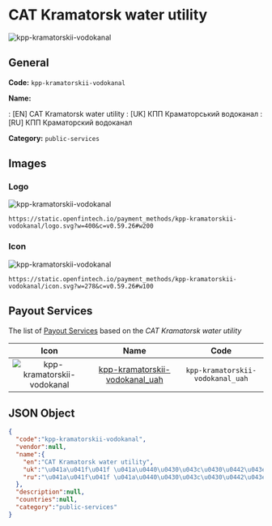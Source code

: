 
# CAT Kramatorsk water utility 
![kpp-kramatorskii-vodokanal](https://static.openfintech.io/payment_methods/kpp-kramatorskii-vodokanal/logo.svg?w=400&c=v0.59.26#w200)  

## General 
**Code:** `kpp-kramatorskii-vodokanal` 
 
**Name:** 
 
:	[EN] CAT Kramatorsk water utility 
:	[UK] КПП Краматорський водоканал 
:	[RU] КПП Краматорский водоканал 
 
**Category:** `public-services` 
 

## Images 

### Logo 
![kpp-kramatorskii-vodokanal](https://static.openfintech.io/payment_methods/kpp-kramatorskii-vodokanal/logo.svg?w=400&c=v0.59.26#w200)  

```
https://static.openfintech.io/payment_methods/kpp-kramatorskii-vodokanal/logo.svg?w=400&c=v0.59.26#w200
```  

### Icon 
![kpp-kramatorskii-vodokanal](https://static.openfintech.io/payment_methods/kpp-kramatorskii-vodokanal/icon.svg?w=278&c=v0.59.26#w100)  

```
https://static.openfintech.io/payment_methods/kpp-kramatorskii-vodokanal/icon.svg?w=278&c=v0.59.26#w100
```  

## Payout Services 
 
The list of [Payout Services](/payout-services/) based on the _CAT Kramatorsk water utility_ 

|Icon|Name|Code| 
|:---:|:---:|:---:| 
|![kpp-kramatorskii-vodokanal](https://static.openfintech.io/payout_methods/kpp-kramatorskii-vodokanal/icon.png?w=278&c=v0.59.26#w40) |[kpp-kramatorskii-vodokanal_uah](/payout-services/kpp-kramatorskii-vodokanal_uah/)|`kpp-kramatorskii-vodokanal_uah`| 
 

## JSON Object 

```json
{
  "code":"kpp-kramatorskii-vodokanal",
  "vendor":null,
  "name":{
    "en":"CAT Kramatorsk water utility",
    "uk":"\u041a\u041f\u041f \u041a\u0440\u0430\u043c\u0430\u0442\u043e\u0440\u0441\u044c\u043a\u0438\u0439 \u0432\u043e\u0434\u043e\u043a\u0430\u043d\u0430\u043b",
    "ru":"\u041a\u041f\u041f \u041a\u0440\u0430\u043c\u0430\u0442\u043e\u0440\u0441\u043a\u0438\u0439 \u0432\u043e\u0434\u043e\u043a\u0430\u043d\u0430\u043b"
  },
  "description":null,
  "countries":null,
  "category":"public-services"
}
```  
